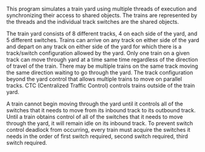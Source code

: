 This program simulates a train yard using multiple threads of execution and synchronizing their access to 
shared objects. The trains are represented by the threads and the individual track switches are the shared 
objects.

The train yard consists of 8 different tracks, 4 on each side of the yard, and 5 different switches. 
Trains can arrive on any track on either side of the yard and depart on any track on either side of
the yard for which there is a track/switch configuration allowed by the yard. Only one train on a
given track can move through yard at a time same time regardless of the direction of travel of the
train. There may be multiple trains on the same track moving the same direction waiting to go through
the yard. The track configuration beyond the yard control that allows multiple trains to move on parallel 
tracks. CTC (Centralized Traffic Control) controls trains outside of the train yard.

A train cannot begin moving through the yard until it controls all of the switches that it needs to 
move from its inbound track to its outbound track. Until a train obtains control of all of the switches 
that it needs to move through the yard, it will remain idle on its inbound track. To prevent switch control 
deadlock from occurring, every train must acquire the switches it needs in the order of first switch required, 
second switch required, third switch required.
